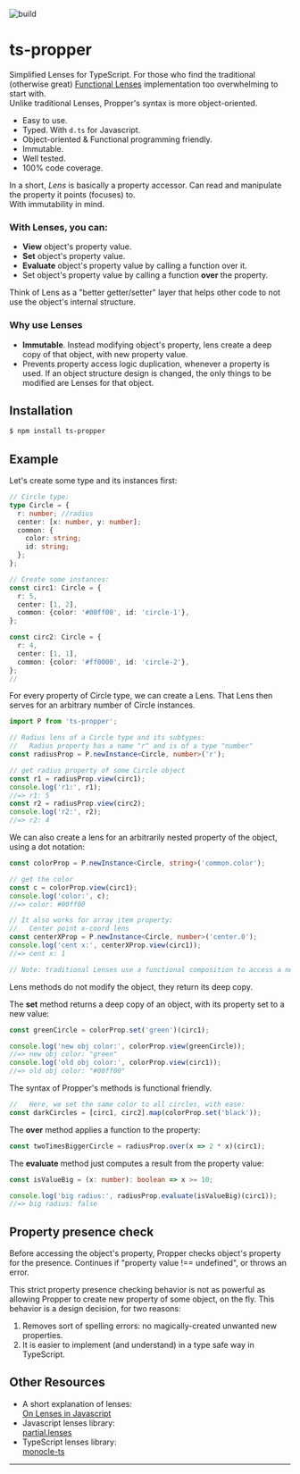 ![build](https://github.com/tomaskraus/ts-propper/actions/workflows/node.js.yml/badge.svg)

# ts-propper

Simplified Lenses for TypeScript.
For those who find the traditional (otherwise great) [Functional Lenses][1] implementation too overwhelming to start with.  
Unlike traditional Lenses, Propper's syntax is more object-oriented.

- Easy to use.
- Typed. With `d.ts` for Javascript.
- Object-oriented & Functional programming friendly.
- Immutable.
- Well tested.
- 100% code coverage.

In a short, _Lens_ is basically a property accessor. Can read and manipulate the property it points (focuses) to.  
With immutability in mind.

### With Lenses, you can:

- **View** object's property value.
- **Set** object's property value.
- **Evaluate** object's property value by calling a function over it.
- Set object's property value by calling a function **over** the property.

Think of Lens as a "better getter/setter" layer that helps other code to not use the object's internal structure.

### Why use Lenses

- **Immutable**. Instead modifying object's property, lens create a deep copy of that object, with new property value.
- Prevents property access logic duplication, whenever a property is used. If an object structure design is changed, the only things to be modified are Lenses for that object.

## Installation

```bash
$ npm install ts-propper
```

## Example

Let's create some type and its instances first:

```ts
// Circle type:
type Circle = {
  r: number; //radius
  center: [x: number, y: number];
  common: {
    color: string;
    id: string;
  };
};

// Create some instances:
const circ1: Circle = {
  r: 5,
  center: [1, 2],
  common: {color: '#00ff00', id: 'circle-1'},
};

const circ2: Circle = {
  r: 4,
  center: [1, 1],
  common: {color: '#ff0000', id: 'circle-2'},
};
//
```

For every property of Circle type, we can create a Lens.
That Lens then serves for an arbitrary number of Circle instances.

```ts
import P from 'ts-propper';

// Radius lens of a Circle type and its subtypes:
//   Radius property has a name "r" and is of a type "number"
const radiusProp = P.newInstance<Circle, number>('r');

// get radius property of some Circle object
const r1 = radiusProp.view(circ1);
console.log('r1:', r1);
//=> r1: 5
const r2 = radiusProp.view(circ2);
console.log('r2:', r2);
//=> r2: 4
```

We can also create a lens for an arbitrarily nested property of the object, using a dot notation:

```ts
const colorProp = P.newInstance<Circle, string>('common.color');

// get the color
const c = colorProp.view(circ1);
console.log('color:', c);
//=> color: #00ff00

// It also works for array item property:
//   Center point x-coord lens
const centerXProp = P.newInstance<Circle, number>('center.0');
console.log('cent x:', centerXProp.view(circ1));
//=> cent x: 1

// Note: traditional Lenses use a functional composition to access a nested property.
```

Lens methods do not modify the object, they return its deep copy.

The **set** method returns a deep copy of an object, with its property set to a new value:

```ts
const greenCircle = colorProp.set('green')(circ1);

console.log('new obj color:', colorProp.view(greenCircle));
//=> new obj color: "green"
console.log('old obj color:', colorProp.view(circ1));
//=> old obj color: "#00ff00"
```

The syntax of Propper's methods is functional friendly.

```ts
//   Here, we set the same color to all circles, with ease:
const darkCircles = [circ1, circ2].map(colorProp.set('black'));
```

The **over** method applies a function to the property:

```ts
const twoTimesBiggerCircle = radiusProp.over(x => 2 * x)(circ1);
```

The **evaluate** method just computes a result from the property value:

```ts
const isValueBig = (x: number): boolean => x >= 10;

console.log('big radius:', radiusProp.evaluate(isValueBig)(circ1));
//=> big radius: false
```

## Property presence check

Before accessing the object's property, Propper checks object's property for the presence. Continues if "property value !== undefined", or throws an error.

This strict property presence checking behavior is not as powerful as allowing Propper to create new property of some object, on the fly. This behavior is a design decision, for two reasons:

1. Removes sort of spelling errors: no magically-created unwanted new properties.
2. It is easier to implement (and understand) in a type safe way in TypeScript.

## Other Resources

- A short explanation of lenses:  
  [On Lenses in Javascript](https://dev.to/devinholloway/functional-lenses-in-javascript-with-ramda-4li7)
- Javascript lenses library:  
  [partial.lenses][1]
- TypeScript lenses library:  
  [monocle-ts](https://github.com/gcanti/monocle-ts)

---

[1]: https://github.com/calmm-js/partial.lenses#readme 'partial.lenses'
